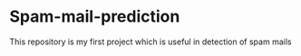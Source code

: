 # Spam-mail-prediction
This repository is my first project which is useful in detection of spam mails
